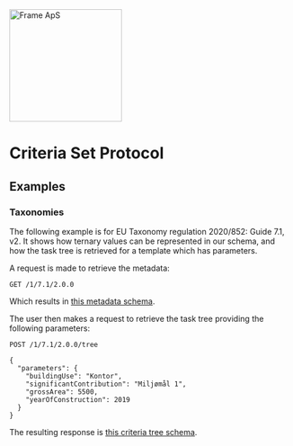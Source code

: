 <img alt="Frame ApS" src="https://openframe-public.s3.eu-west-1.amazonaws.com/assets/logo-text-google-admin.png" width="200" />

# Criteria Set Protocol

## Examples
### Taxonomies
The following example is for EU Taxonomy regulation 2020/852: Guide 7.1, v2. It shows how ternary values can be represented
in our schema, and how the task tree is retrieved for a template which has parameters.

A request is made to retrieve the metadata:
```
GET /1/7.1/2.0.0
```

Which results in [this metadata schema](metadata.json).

The user then makes a request to retrieve the task tree providing the following parameters:

```
POST /1/7.1/2.0.0/tree
```
```json5
{
  "parameters": {
    "buildingUse": "Kontor",
    "significantContribution": "Miljømål 1",
    "grossArea": 5500,
    "yearOfConstruction": 2019
  }
}
```

The resulting response is [this criteria tree schema](criteria-tree.json).
